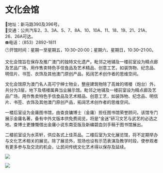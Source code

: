 # 文化会馆  
📍地址：新马路390及396号。  
🚌交通：公共汽车2、3、3A、5、7、8A、10、10A、11、18、19、21、21A、26、26A可达。  
☎️电话：（853）2892–1811  
🕛开馆时间：星期一至星期五，10:30–20:00；星期六、星期日，10:30–21:00。  

文化会馆旨在保存及推广澳门的独特文化遗产。毗邻之地铺及一楼前室设为精点廊及艺品广场，用作售卖特色手信食品及艺术精品、创意工艺，如装饰物、纪念品、明信片、书签、衣饰及其他澳门原创产品，拓阔艺术创作者的思维空间。  

文化会馆原为澳门名人高可宁绅士物业，整座建筑物除了高耸的塔楼（炮台）外，共分为3层，地下及塔楼属典当业展示馆。毗邻之地铺及一楼前室设为精点廊及艺品广场，用作售卖特色手信食品及艺术精品、创意工艺，如装饰物、纪念品、明信片、书签、衣饰及其他澳门原创产品，拓阔艺术创作者的思维空间。  

一楼后室设为金庸图书馆，由查良镛博士（金庸）担任图书馆荣誉顾问，该馆专门展示金庸名著，备有中外文版本供免费阅览，将是“金迷”研习文艺与武艺的必选之地。查博士更慷慨借出金庸小说东南亚版及新编碧血剑手稿于图书馆展出。  

二楼前室设为水茶轩，供应各式上佳茶品。二楼后室为文化展览馆，将不定期举办与文化艺术相关的展览。除了展览外，现场也设有示范表演及教学时段，使参观者有更多参与及交流的机会，让民间传统文化艺术得以保存及延续。  

![](https://raw.gitmirror.com/szqq0512/Pic/main/img/202201212105210.png)  

![](https://raw.gitmirror.com/szqq0512/Pic/main/img/202201212105209.png)  
<!-- Last processed: 2025-07-22 03:44:27 -->
